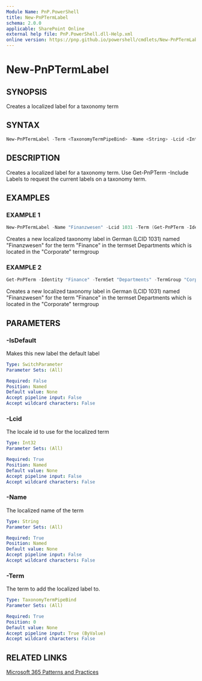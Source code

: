 ```yaml
---
Module Name: PnP.PowerShell
title: New-PnPTermLabel
schema: 2.0.0
applicable: SharePoint Online
external help file: PnP.PowerShell.dll-Help.xml
online version: https://pnp.github.io/powershell/cmdlets/New-PnPTermLabel.html
---
```

 
# New-PnPTermLabel

## SYNOPSIS
Creates a localized label for a taxonomy term

## SYNTAX


```powershell
New-PnPTermLabel -Term <TaxonomyTermPipeBind> -Name <String> -Lcid <Int32> [-IsDefault] 
```

## DESCRIPTION
Creates a localized label for a taxonomy term. Use Get-PnPTerm -Include Labels to request the current labels on a taxonomy term.

## EXAMPLES

### EXAMPLE 1
```powershell
New-PnPTermLabel -Name "Finanzwesen" -Lcid 1031 -Term (Get-PnPTerm -Identity "Finance" -TermSet "Departments" -TermGroup "Corporate")
```

Creates a new localized taxonomy label in German (LCID 1031) named "Finanzwesen" for the term "Finance" in the termset Departments which is located in the "Corporate" termgroup

### EXAMPLE 2
```powershell
Get-PnPTerm -Identity "Finance" -TermSet "Departments" -TermGroup "Corporate" | New-PnPTermLabel -Name "Finanzwesen" -Lcid 1031
```

Creates a new localized taxonomy label in German (LCID 1031) named "Finanzwesen" for the term "Finance" in the termset Departments which is located in the "Corporate" termgroup

## PARAMETERS

### -IsDefault
Makes this new label the default label

```yaml
Type: SwitchParameter
Parameter Sets: (All)

Required: False
Position: Named
Default value: None
Accept pipeline input: False
Accept wildcard characters: False
```

### -Lcid
The locale id to use for the localized term

```yaml
Type: Int32
Parameter Sets: (All)

Required: True
Position: Named
Default value: None
Accept pipeline input: False
Accept wildcard characters: False
```

### -Name
The localized name of the term

```yaml
Type: String
Parameter Sets: (All)

Required: True
Position: Named
Default value: None
Accept pipeline input: False
Accept wildcard characters: False
```

### -Term
The term to add the localized label to.

```yaml
Type: TaxonomyTermPipeBind
Parameter Sets: (All)

Required: True
Position: 0
Default value: None
Accept pipeline input: True (ByValue)
Accept wildcard characters: False
```

## RELATED LINKS

[Microsoft 365 Patterns and Practices](https://aka.ms/m365pnp)


